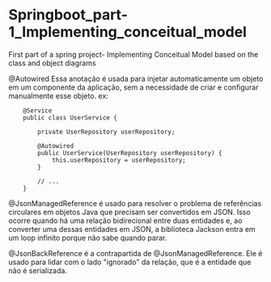 # Springboot_part-1_Implementing_conceitual_model
First part of a spring project- Implementing Conceitual Model based on the class and object diagrams

@Autowired Essa anotação é usada para injetar automaticamente um objeto em um componente da aplicação, sem a necessidade de criar e configurar manualmente esse objeto. ex:

        @Service
        public class UserService {

            private UserRepository userRepository;

            @Autowired
            public UserService(UserRepository userRepository) {
                this.userRepository = userRepository;
            }

            // ...
        }


@JsonManagedReference é usado para resolver o problema de referências circulares em objetos Java que precisam ser convertidos em JSON. Isso ocorre quando há uma relação bidirecional entre duas entidades e, ao converter uma dessas entidades em JSON, a biblioteca Jackson entra em um loop infinito porque não sabe quando parar.

@JsonBackReference é a contrapartida de @JsonManagedReference. Ele é usado para lidar com o lado "ignorado" da relação, que é a entidade que não é serializada.